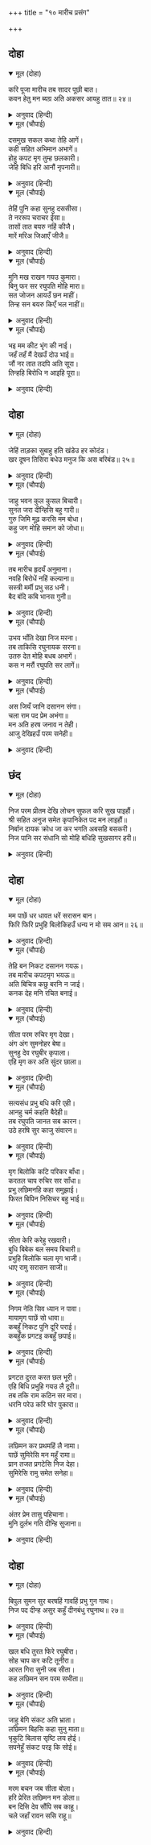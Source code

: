 +++
title = "१० मारीच प्रसंग"

+++


## दोहा


<details open><summary>मूल (दोहा)</summary>

करि पूजा मारीच तब सादर पूछी बात।  
कवन हेतु मन ब्यग्र अति अकसर आयहु तात॥ २४॥
</details>

<details><summary>अनुवाद (हिन्दी)</summary>

मग मारीचाने रावणाचा सन्मान करून आदराने विचारले, ‘हे स्वामी! तुमचे मन कशामुळे इतके बेचैन आहे आणि तुम्ही एकटेच कसे आलात?’॥ २४॥
</details>

<details open><summary>मूल (चौपाई)</summary>

दसमुख सकल कथा तेहि आगें।  
कही सहित अभिमान अभागें॥  
होहु कपट मृग तुम्ह छलकारी।  
जेहि बिधि हरि आनौं नृपनारी॥
</details>

<details><summary>अनुवाद (हिन्दी)</summary>

भाग्यहीन रावणाने सर्व कथा अभिमानाने त्याला सांगितली. आणि म्हटले, ‘तू फसवणारा कपटमृग बन. त्या उपायाने मी त्या राजवधूला हरण करून आणीन.’॥ १॥
</details>

<details open><summary>मूल (चौपाई)</summary>

तेहिं पुनि कहा सुनहु दससीसा।  
ते नररूप चराचर ईसा॥  
तासों तात बयरु नहिं कीजै।  
मारें मरिअ जिआएँ जीजै॥
</details>

<details><summary>अनुवाद (हिन्दी)</summary>

तेव्हा मारीच म्हणाला, ‘हे दशानन! ऐका. ते मनुष्यरूपातील चराचराचे ईश्वर आहेत. स्वामी! त्यांच्याशी वैर धरू नका. त्यांनी मारल्यास मरण व त्यांनी जगविल्यास जगणे असते. सर्वांचे जीवन-मरण त्यांच्या हाती आहे.॥ २॥
</details>

<details open><summary>मूल (चौपाई)</summary>

मुनि मख राखन गयउ कुमारा।  
बिनु फर सर रघुपति मोहि मारा॥  
सत जोजन आयउँ छन माहीं।  
तिन्ह सन बयरु किएँ भल नाहीं॥
</details>

<details><summary>अनुवाद (हिन्दी)</summary>

हेच राजकुमार मुनी विश्वामित्रांच्या यज्ञाचे रक्षण करण्यासाठी गेले होते. त्यावेळी श्रीरघुनाथांनी फाळ नसलेला बाण मला मारला होता, त्यामुळे मी एका क्षणात शंभर योजने दूर येऊन पडलो. त्यांच्याशी वैर करण्यात कल्याण नाही.॥ ३॥
</details>

<details open><summary>मूल (चौपाई)</summary>

भइ मम कीट भृंग की नाई।  
जहँ तहँ मैं देखउँ दोउ भाई॥  
जौं नर तात तदपि अति सूरा।  
तिन्हहि बिरोधि न आइहि पूरा॥
</details>

<details><summary>अनुवाद (हिन्दी)</summary>

माझी अवस्था कुंभारमाशीसारखी झालेली आहे. मला जिकडे तिकडे राम-लक्ष्मण हे दोघे भाऊच दिसतात. आणि हे राजा! जर ते मनुष्य असतील, तरीही मोठे शूरवीर आहेत. त्यांना विरोध करून यश मिळणार नाही.॥ ४॥
</details>

## दोहा


<details open><summary>मूल (दोहा)</summary>

जेहिं ताड़का सुबाहु हति खंडेउ हर कोदंड।  
खर दूषन तिसिरा बधेउ मनुज कि अस बरिबंड॥ २५॥
</details>

<details><summary>अनुवाद (हिन्दी)</summary>

ज्याने ताडका व सुबाहू यांना मारून शिवांचे धनुष्य मोडले आणि खर, दूषण व त्रिशिरा यांचा वध केला, असा प्रचंड बलवान कधी मनुष्य असेल काय?॥ २५॥
</details>

<details open><summary>मूल (चौपाई)</summary>

जाहु भवन कुल कुसल बिचारी।  
सुनत जरा दीन्हिसि बहु गारी॥  
गुरु जिमि मूढ़ करसि मम बोधा।  
कहु जग मोहि समान को जोधा॥
</details>

<details><summary>अनुवाद (हिन्दी)</summary>

म्हणून आपल्या कुळाच्या कल्याणाचा विचार करून परत जा.’ हे ऐकून रावण रागावला आणि त्याने खूप शिव्या दिल्या. तो म्हणाला, ‘अरे मूर्खा, तू एखाद्या गुरूप्रमाणे मला शिकवतोस काय? सांग बरे! जगात माझ्यासारखा योद्धा आहे कोण?’॥ १॥
</details>

<details open><summary>मूल (चौपाई)</summary>

तब मारीच हृदयँ अनुमाना।  
नवहि बिरोधें नहिं कल्याना॥  
सस्त्री मर्मी प्रभु सठ धनी।  
बैद बंदि कबि भानस गुनी॥
</details>

<details><summary>अनुवाद (हिन्दी)</summary>

तेव्हा मारीचाने मनात विचार केला की, शस्त्रधारी, रहस्य जाणणारा, समर्थ मालक, मूर्ख, श्रीमंत, वैद्य, भाट, कवी व स्वयंपाकी या नऊ व्यक्तींशी वैर करणाऱ्याचे कल्याण होत नाही.॥ २॥
</details>

<details open><summary>मूल (चौपाई)</summary>

उभय भाँति देखा निज मरना।  
तब ताकिसि रघुनायक सरना॥  
उतरु देत मोहि बधब अभागें।  
कस न मरौं रघुपति सर लागें॥
</details>

<details><summary>अनुवाद (हिन्दी)</summary>

जेव्हा मारीचाने दोन्हीकडे आपले मरण आहे, असे जाणले, तेव्हा त्याने श्रीरघुनाथांना शरण जाणे, हे चांगले असे ठरविले. त्याने विचार केला की, ‘नाही’ म्हणताच हा नीच रावण मला मारणार. मग श्रीरघुनाथांचा बाण लागून मी का मरू नये?॥ ३॥
</details>

<details open><summary>मूल (चौपाई)</summary>

अस जियँ जानि दसानन संगा।  
चला राम पद प्रेम अभंगा॥  
मन अति हरष जनाव न तेही।  
आजु देखिहउँ परम सनेही॥
</details>

<details><summary>अनुवाद (हिन्दी)</summary>

मनात असा विचार करून तो रावणाबरोबर निघाला. श्रीरामांच्या चरणी त्याचे अखंड प्रेम होते. त्याला मनातून आनंद वाटत होता की, आज मी आपल्या परमप्रिय श्रीरामांना पाहीन. परंतु ही आनंदाची गोष्ट त्याने रावणाला सांगितली नाही.॥ ४॥
</details>

## छंद


<details open><summary>मूल (दोहा)</summary>

निज परम प्रीतम देखि लोचन सुफल करि सुख पाइहौं।  
श्री सहित अनुज समेत कृपानिकेत पद मन लाइहौं॥  
निर्बान दायक क्रोध जा कर भगति अबसहि बसकरी।  
निज पानि सर संधानि सो मोहि बधिहि सुखसागर हरी॥
</details>

<details><summary>अनुवाद (हिन्दी)</summary>

तो मनात विचार करू लागला की, आपल्या परमप्रियतम श्रीरामांना पाहून नेत्रांचे पारणे फेडीन. जानकीसह व लक्ष्मणासह कृपानिधान श्रीरामांच्या चरणी मन लावीन. ज्यांचा क्रोध सुद्धा मोक्ष देणारा आहे आणि ज्यांची भक्ती स्वतंत्र अशा भगवंतांना वश करणारी आहे, अहाहा! तेच आनंदाचे सागर असलेले श्रीहरी आपल्या हातांनी बाण मारून माझा वध करणार!
</details>

## दोहा


<details open><summary>मूल (दोहा)</summary>

मम पाछें धर धावत धरें सरासन बान।  
फिरि फिरि प्रभुहि बिलोकिहउँ धन्य न मो सम आन॥ २६॥
</details>

<details><summary>अनुवाद (हिन्दी)</summary>

धनुष्य-बाण धारण केलेल्या प्रभूंना मी माझ्या मागे मागे मला पकडण्यासाठी पृथ्वीवर धावताना वारंवार पाहीन. माझ्यासारखा धन्य दुसरा कोणीही नाही.॥ २६॥
</details>

<details open><summary>मूल (चौपाई)</summary>

तेहि बन निकट दसानन गयऊ।  
तब मारीच कपटमृग भयऊ॥  
अति बिचित्र कछु बरनि न जाई।  
कनक देह मनि रचित बनाई॥
</details>

<details><summary>अनुवाद (हिन्दी)</summary>

श्रीराम ज्या वनात रहात होते, त्या वनाजवळ जेव्हा रावण पोहोचला, तेव्हा मारीच वेषधारी मृग झाला. तो इतका अद्भुत होता की, त्याचे वर्णन करता येत नाही. त्याचे सोन्याचे शरीर रत्नजडित होते.॥ १॥
</details>

<details open><summary>मूल (चौपाई)</summary>

सीता परम रुचिर मृग देखा।  
अंग अंग सुमनोहर बेषा॥  
सुनहु देव रघुबीर कृपाला।  
एहि मृग कर अति सुंदर छाला॥
</details>

<details><summary>अनुवाद (हिन्दी)</summary>

सीतेने ते अत्यंत सुंदर हरण बघितले. त्याच्या अंगांची शोभा फार मनोहर होती. ती म्हणू लागली, ‘हे देवा, हे कृपाळू रघुवीर, ऐका. या मृगाचे कातडे फारच सुंदर आहे.’॥ २॥
</details>

<details open><summary>मूल (चौपाई)</summary>

सत्यसंध प्रभु बधि करि एही।  
आनहु चर्म कहति बैदेही॥  
तब रघुपति जानत सब कारन।  
उठे हरषि सुर काजु संवारन॥
</details>

<details><summary>अनुवाद (हिन्दी)</summary>

जानकी म्हणाली, ‘हे सत्यप्रतिज्ञ प्रभो, याला मारून याचे कातडे आणून द्या.’ तेव्हा रघुनाथ मारीच हा खोटा मृग असल्याचे जाणूनही देवांचे कार्य सिद्ध करण्यासाठी आनंदाने उठले.॥ ३॥
</details>

<details open><summary>मूल (चौपाई)</summary>

मृग बिलोकि कटि परिकर बाँधा।  
करतल चाप रुचिर सर साँधा॥  
प्रभु लछिमनहि कहा समुझाई।  
फिरत बिपिन निसिचर बहु भाई॥
</details>

<details><summary>अनुवाद (हिन्दी)</summary>

हरणाला पाहून श्रीरामांनी कंबर कसली आणि हातात धनुष्य घेऊन त्याच्यावर दिव्य बाण चढविला. मग प्रभूंनी लक्ष्मणाला समजावून सांगितले की, ‘हे बंधू, वनात पुष्कळ राक्षस फिरत आहेत.॥ ४॥
</details>

<details open><summary>मूल (चौपाई)</summary>

सीता केरि करेहु रखवारी।  
बुधि बिबेक बल समय बिचारी॥  
प्रभुहि बिलोकि चला मृग भाजी।  
धाए रामु सरासन साजी॥
</details>

<details><summary>अनुवाद (हिन्दी)</summary>

तू बुद्धीने आणि विवेकाने शक्ती व वेळ-प्रसंग पाहून सीतेचे रक्षण कर.’ प्रभूंना पाहून मृग पळू लागला. श्रीरामचंद्रसुद्धा धनुष्य सज्ज करून त्याच्यामागे धावले.॥ ५॥
</details>

<details open><summary>मूल (चौपाई)</summary>

निगम नेति सिव ध्यान न पावा।  
मायामृग पाछें सो धावा॥  
कबहुँ निकट पुनि दूरि पराई।  
कबहुँक प्रगटइ कबहुँ छपाई॥
</details>

<details><summary>अनुवाद (हिन्दी)</summary>

वेद ज्यांच्याविषयी ‘नेति नेति’ असे म्हणतात आणि शिवांनाही ध्यानामध्ये ज्यांचे दर्शन घडत नाही, जे मन व वाणी यांच्या पलीकडचे आहेत, तेच श्रीराम मायेने बनलेल्या मृगामागे धावत होते. तो कधी जवळ येई, तर कधी दूर पळे. कधी प्रकट दिसे, तर कधी लपून राही.॥ ६॥
</details>

<details open><summary>मूल (चौपाई)</summary>

प्रगटत दुरत करत छल भूरी।  
एहि बिधि प्रभुहि गयउ लै दूरी॥  
तब तकि राम कठिन सर मारा।  
धरनि परेउ करि घोर पुकारा॥
</details>

<details><summary>अनुवाद (हिन्दी)</summary>

अशाप्रकारे कधी दिसत तर कधी लपत अनेक प्रकारे कपट करीत तो प्रभूंना दूर घेऊन गेला. तेव्हा श्रीरामांनी नेम धरून तीक्ष्ण बाण मारला. तो लागताच तो किंचाळून खाली पडला.॥ ७॥
</details>

<details open><summary>मूल (चौपाई)</summary>

लछिमन कर प्रथमहिं लै नामा।  
पाछें सुमिरेसि मन महुँ रामा॥  
प्रान तजत प्रगटेसि निज देहा।  
सुमिरेसि रामु समेत सनेहा॥
</details>

<details><summary>अनुवाद (हिन्दी)</summary>

प्रथम लक्ष्मणाचे नाव घेऊन त्याने श्रीरामांचे स्मरण केले. प्राण-त्याग करताना त्याने आपले राक्षसी रूप प्रकट केले आणि प्रेमाने श्रीरामांचे स्मरण केले.॥ ८॥
</details>

<details open><summary>मूल (चौपाई)</summary>

अंतर प्रेम तासु पहिचाना।  
मुनि दुर्लभ गति दीन्हि सुजाना॥
</details>

<details><summary>अनुवाद (हिन्दी)</summary>

सर्वज्ञ श्रीरामांनी त्याच्या मनातील प्रेम पाहून त्याला मुनींनाही दुर्लभ असलेली आपल्या परमपदाची गती दिली.॥ ९॥
</details>

## दोहा


<details open><summary>मूल (दोहा)</summary>

बिपुल सुमन सुर बरषहिं गावहिं प्रभु गुन गाथ।  
निज पद दीन्ह असुर कहुँ दीनबंधु रघुनाथ॥ २७॥
</details>

<details><summary>अनुवाद (हिन्दी)</summary>

देव फुले उधळत होते आणि प्रभूंची स्तुती करीत होते की, श्रीरघुनाथ असे दीनबंधू आहेत की, त्यांनी असुरालाही आपले परमपद दिले.॥ २७॥
</details>

<details open><summary>मूल (चौपाई)</summary>

खल बधि तुरत फिरे रघुबीरा।  
सोह चाप कर कटि तूनीरा॥  
आरत गिरा सुनी जब सीता।  
कह लछिमन सन परम सभीता॥
</details>

<details><summary>अनुवाद (हिन्दी)</summary>

दुष्ट मारीचाला मारून श्रीरघुवीर लगेच परतले. त्यांच्या हातात धनुष्य व कमरेला भाता शोभून दिसत होता. इकडे मरताना मारीचाने ‘हा लक्ष्मणा’ असा आवाज काढला होता. जेव्हा सीतेने ती दुःखपूर्ण वाणी ऐकली, तेव्हा ती फार घाबरली आणि लक्ष्मणाला म्हणू लागली,॥ १॥
</details>

<details open><summary>मूल (चौपाई)</summary>

जाहु बेगि संकट अति भ्राता।  
लछिमन बिहसि कहा सुनु माता॥  
भृकुटि बिलास सृष्टि लय होई।  
सपनेहुँ संकट परइ कि सोई॥
</details>

<details><summary>अनुवाद (हिन्दी)</summary>

‘तू ताबडतोब जा. तुझे भाऊ संकटात आहेत.’ लक्ष्मण हसून म्हणाला, ‘हे माते, ज्यांच्या भृकुटीच्या नुसत्या इशाऱ्यावर संपूर्ण सृष्टीचा नाश होतो, ते श्रीराम कधी स्वप्नातही संकटात पडू शकतील काय’?॥ २॥
</details>

<details open><summary>मूल (चौपाई)</summary>

मरम बचन जब सीता बोला।  
हरि प्रेरित लछिमन मन डोला॥  
बन दिसि देव सौंपि सब काहू।  
चले जहाँ रावन ससि राहू॥
</details>

<details><summary>अनुवाद (हिन्दी)</summary>

त्यावर सीता मनाला बोचणारे बोलू लागली. तेव्हा भगवंतांच्या प्रेरणेने लक्ष्मणाचे मनही अस्थिर झाले. तो सीतेला वन-देवता व दिशा-देवतांच्या भरवशावर सोडून निघाला. रावणरूपी चंद्राला ग्रासणारे राहुरूप श्रीराम होते, तिकडे तो गेला.॥ ३॥
</details>
